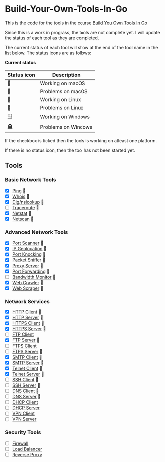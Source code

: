 # Build-Your-Own-Tools-In-Go

This is the code for the tools in the course [Build You Own Tools In Go](https://codedeviate.github.io/aicollection/go-build-your-own-tools.html)

Since this is a work in prograss, the tools are not complete yet. I will update the status of each tool as they are completed.

The current status of each tool will show at the end of the tool name in the list below. The status icons are as follows:

**Current status**

| Status icon   | Description         |
| ------------- | ------------------- |
| :green_apple: | Working on macOS    |
| :apple:       | Problems on macOS   |
| :penguin:     | Working on Linux    |
| :chicken:     | Problems on Linux   |
| :window:     | Working on Windows  |
| :headstone:   | Problems on Windows |

If the checkbox is ticked then the tools is working on atleast one platform.

If there is no status icon, then the tool has not been started yet.

## Tools

### Basic Network Tools
- [x] [Ping](./ping) :green_apple:
- [x] [Whois](./whois) :green_apple:
- [x] [Dig/nslookup](./dnslookup) :green_apple:
- [ ] [Traceroute](./traceroute) :apple:
- [x] [Netstat](./netstat) :green_apple:
- [x] [Netscan](./netscan) :green_apple:

### Advanced Network Tools
- [x] [Port Scanner](./portscanner) :green_apple:
- [x] [IP Geolocation](./ipgeolocation) :green_apple:
- [x] [Port Knocking](./portknocking) :green_apple:
- [x] [Packet Sniffer](./packetsniffer) :green_apple:
- [x] [Proxy Server](./proxyserver) :green_apple:
- [x] [Port Forwarding](./portforwarding) :green_apple:
- [ ] [Bandwidth Monitor](./bandwidthmonitor) :apple:
- [x] [Web Crawler](./webcrawler) :green_apple:
- [x] [Web Scraper](./webscraper) :green_apple:

### Network Services
- [x] [HTTP Client](./httpclient) :green_apple:
- [x] [HTTP Server](./httpserver) :green_apple:
- [x] [HTTPS Client](./httpsclient) :green_apple:
- [x] [HTTPS Server](./httpsserver) :green_apple:
- [ ] [FTP Client](./ftpclient)
- [x] [FTP Server](./ftpserver) :green_apple:
- [ ] [FTPS Client](./ftpsclient)
- [ ] [FTPS Server](./ftpsserver) :apple:
- [x] [SMTP Client](./smtpclient) :green_apple:
- [x] [SMTP Server](./smtpserver) :green_apple:
- [x] [Telnet Client](./telnetclient) :green_apple:
- [x] [Telnet Server](./telnetserver) :green_apple:
- [ ] [SSH Client](./sshclient) :apple:
- [ ] [SSH Server](./sshserver) :apple:
- [ ] [DNS Client](./dnsclient) :apple:
- [ ] [DNS Server](./dnsserver) :apple:
- [ ] [DHCP Client](./dhcpclient)
- [ ] [DHCP Server](./dhcpserver)
- [ ] [VPN Client](./vpnclient)
- [ ] [VPN Server](./vpnserver)

### Security Tools
- [ ] [Firewall](./firewall)
- [ ] [Load Balancer](./loadbalancer)
- [ ] [Reverse Proxy](./reverseproxy)
